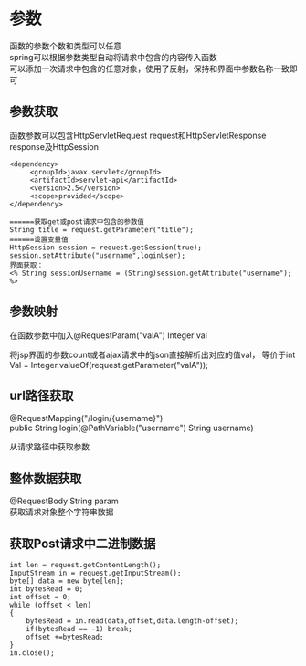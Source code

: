 # 参数

函数的参数个数和类型可以任意  
spring可以根据参数类型自动将请求中包含的内容传入函数  
可以添加一次请求中包含的任意对象，使用了反射，保持和界面中参数名称一致即可  

## 参数获取

函数参数可以包含HttpServletRequest request和HttpServletResponse response及HttpSession

```
<dependency>
     <groupId>javax.servlet</groupId>
     <artifactId>servlet-api</artifactId>
     <version>2.5</version>
     <scope>provided</scope>
</dependency>

======获取get或post请求中包含的参数值
String title = request.getParameter("title");
======设置变量值
HttpSession session = request.getSession(true);
session.setAttribute("username",loginUser);
界面获取：
<% String sessionUsername = (String)session.getAttribute("username"); %>
```

## 参数映射

在函数参数中加入@RequestParam("valA") Integer val  

将jsp界面的参数count或者ajax请求中的json直接解析出对应的值val，
等价于int Val = Integer.valueOf(request.getParameter("valA"));  

## url路径获取

@RequestMapping("/login/{username}")  
public String  login(@PathVariable("username") String username)  

从请求路径中获取参数

## 整体数据获取

@RequestBody String param  
获取请求对象整个字符串数据


## 获取Post请求中二进制数据

```
int len = request.getContentLength();
InputStream in = request.getInputStream();
byte[] data = new byte[len];  
int bytesRead = 0;
int offset = 0;
while (offset < len)  
{
    bytesRead = in.read(data,offset,data.length-offset);
    if(bytesRead == -1) break;  
    offset +=bytesRead;
}  
in.close();
```
